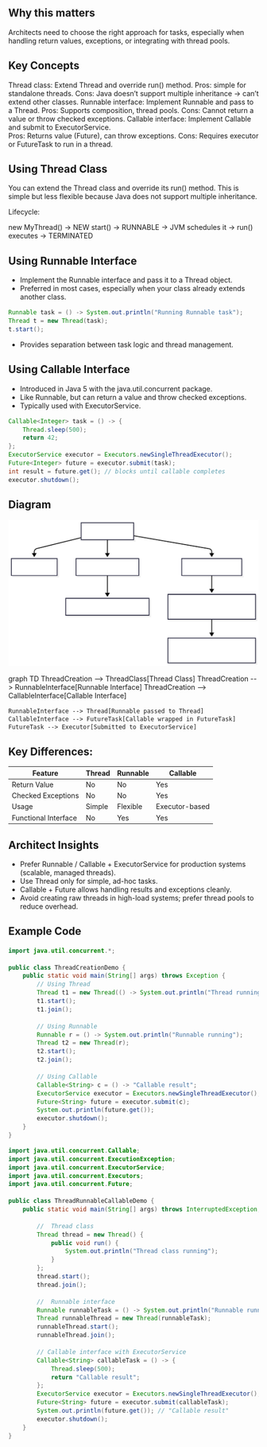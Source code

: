 ## Why this matters

Architects need to choose the right approach for tasks, especially when handling return values, exceptions, or integrating with thread pools.

## Key Concepts

Thread class: Extend Thread and override run() method.
Pros: simple for standalone threads.
Cons: Java doesn’t support multiple inheritance → can’t extend other classes.
Runnable interface: Implement Runnable and pass to a Thread.
Pros: Supports composition, thread pools.
Cons: Cannot return a value or throw checked exceptions.
Callable interface: Implement Callable<V> and submit to ExecutorService.\
Pros: Returns value (Future<V>), can throw exceptions.
Cons: Requires executor or FutureTask to run in a thread.


## Using Thread Class

You can extend the Thread class and override its run() method.
This is simple but less flexible because Java does not support multiple inheritance.

Lifecycle:

new MyThread() → NEW
start() → RUNNABLE → JVM schedules it → run() executes → TERMINATED

## Using Runnable Interface

- Implement the Runnable interface and pass it to a Thread object.
- Preferred in most cases, especially when your class already extends another class.

```java
Runnable task = () -> System.out.println("Running Runnable task");
Thread t = new Thread(task);
t.start();
```

- Provides separation between task logic and thread management.

##  Using Callable Interface

- Introduced in Java 5 with the java.util.concurrent package.
- Like Runnable, but can return a value and throw checked exceptions.
- Typically used with ExecutorService.

```java
Callable<Integer> task = () -> {
    Thread.sleep(500);
    return 42;
};
ExecutorService executor = Executors.newSingleThreadExecutor();
Future<Integer> future = executor.submit(task);
int result = future.get(); // blocks until callable completes
executor.shutdown();

```

## Diagram 
![Diagram](images/3.Runnable%20Callable%20and%20Thread.svg)

graph TD
ThreadCreation --> ThreadClass[Thread Class]
ThreadCreation --> RunnableInterface[Runnable Interface]
ThreadCreation --> CallableInterface[Callable Interface]

    RunnableInterface --> Thread[Runnable passed to Thread]
    CallableInterface --> FutureTask[Callable wrapped in FutureTask]
    FutureTask --> Executor[Submitted to ExecutorService]

## Key Differences:

| Feature              | Thread | Runnable | Callable       |
| -------------------- | ------ | -------- | -------------- |
| Return Value         | No     | No       | Yes            |
| Checked Exceptions   | No     | No       | Yes            |
| Usage                | Simple | Flexible | Executor-based |
| Functional Interface | No     | Yes      | Yes            |


## Architect Insights

- Prefer Runnable / Callable + ExecutorService for production systems (scalable, managed threads).
- Use Thread only for simple, ad-hoc tasks.
- Callable + Future allows handling results and exceptions cleanly.
- Avoid creating raw threads in high-load systems; prefer thread pools to reduce overhead.

## Example Code

```java
import java.util.concurrent.*;

public class ThreadCreationDemo {
    public static void main(String[] args) throws Exception {
        // Using Thread
        Thread t1 = new Thread(() -> System.out.println("Thread running"));
        t1.start();
        t1.join();

        // Using Runnable
        Runnable r = () -> System.out.println("Runnable running");
        Thread t2 = new Thread(r);
        t2.start();
        t2.join();

        // Using Callable
        Callable<String> c = () -> "Callable result";
        ExecutorService executor = Executors.newSingleThreadExecutor();
        Future<String> future = executor.submit(c);
        System.out.println(future.get());
        executor.shutdown();
    }
}

```

```java
import java.util.concurrent.Callable;
import java.util.concurrent.ExecutionException;
import java.util.concurrent.ExecutorService;
import java.util.concurrent.Executors;
import java.util.concurrent.Future;

public class ThreadRunnableCallableDemo {
    public static void main(String[] args) throws InterruptedException, ExecutionException {

        //  Thread class
        Thread thread = new Thread() {
            public void run() {
                System.out.println("Thread class running");
            }
        };
        thread.start();
        thread.join();

        //  Runnable interface
        Runnable runnableTask = () -> System.out.println("Runnable running");
        Thread runnableThread = new Thread(runnableTask);
        runnableThread.start();
        runnableThread.join();

        // Callable interface with ExecutorService
        Callable<String> callableTask = () -> {
            Thread.sleep(500);
            return "Callable result";
        };
        ExecutorService executor = Executors.newSingleThreadExecutor();
        Future<String> future = executor.submit(callableTask);
        System.out.println(future.get()); // "Callable result"
        executor.shutdown();
    }
}
```